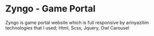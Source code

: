 # Zyngo - Game Portal
Zyngo is game portal website which is full responsive by arinyazilim
technologies that I used;
Html, Scss, Jquery, Owl Carousel
